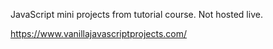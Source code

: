 JavaScript mini projects from tutorial course. Not hosted live.

https://www.vanillajavascriptprojects.com/
